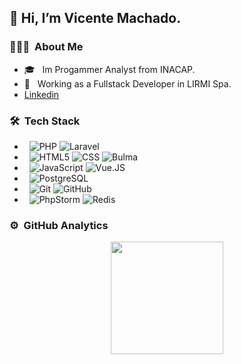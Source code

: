 ## 👋 Hi, I’m Vicente Machado.

### 👨🏻‍💻 &nbsp;About Me
- 🎓 &nbsp; Im Progammer Analyst from INACAP.
- 💼 &nbsp; Working as a Fullstack Developer in LIRMI Spa.
- [Linkedin](https://www.linkedin.com/in/vicente-machado/)

### 🛠️ &nbsp;Tech Stack
- &nbsp;
  ![PHP](https://img.shields.io/badge/-PHP-333333?style=flat&logo=php)
  ![Laravel](https://img.shields.io/badge/-Laravel-333333?style=flat&logo=laravel)
- &nbsp;
  ![HTML5](https://img.shields.io/badge/-HTML5-333333?style=flat&logo=HTML5)
  ![CSS](https://img.shields.io/badge/-CSS-333333?style=flat&logo=CSS3&logoColor=1572B6)
  ![Bulma](https://img.shields.io/badge/-Bulma-333333?style=flat&logo=bulma)
- &nbsp;
  ![JavaScript](https://img.shields.io/badge/-JavaScript-333333?style=flat&logo=javascript)
  ![Vue.JS](https://img.shields.io/badge/-Vue.JS-333333?style=flat&logo=vue.js)
- &nbsp;
  ![PostgreSQL](https://img.shields.io/badge/-Postgresql-333333?style=flat&logo=postgresql)
- &nbsp;
  ![Git](https://img.shields.io/badge/-Git-333333?style=flat&logo=git)
  ![GitHub](https://img.shields.io/badge/-GitHub-333333?style=flat&logo=github)
- &nbsp;
  ![PhpStorm](https://img.shields.io/badge/PhpStorm-333333?style=flat&logo=phpstorm&logoColor=007acc)
  ![Redis](https://img.shields.io/badge/-Redis-333333?style=flat&logo=Redis)

### ⚙️ &nbsp;GitHub Analytics
<p align="center">
<a href="https://github.com/vicente9797">
  <img height="180em" src="https://github-readme-stats-eight-theta.vercel.app/api?username=vicente9797&show_icons=true&theme=tokyonight&include_all_commits=true&count_private=true"/>
</a>
</p>

